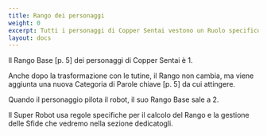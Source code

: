 ```yaml
---
title: Rango dei personaggi
weight: 0
excerpt: Tutti i personaggi di Copper Sentai vestono un Ruolo specifico nella fiction
layout: docs
---
```

Il Rango Base \[p. 5] dei personaggi di Copper Sentai è 1.

Anche dopo la trasformazione con le tutine, il Rango non cambia, ma viene aggiunta una nuova Categoria di Parole chiave \[p. 5] da cui attingere.

Quando il personaggio pilota il robot, il suo Rango Base sale a 2.

Il Super Robot usa regole specifiche per il calcolo del Rango e la gestione delle Sfide che vedremo nella sezione dedicatogli.
